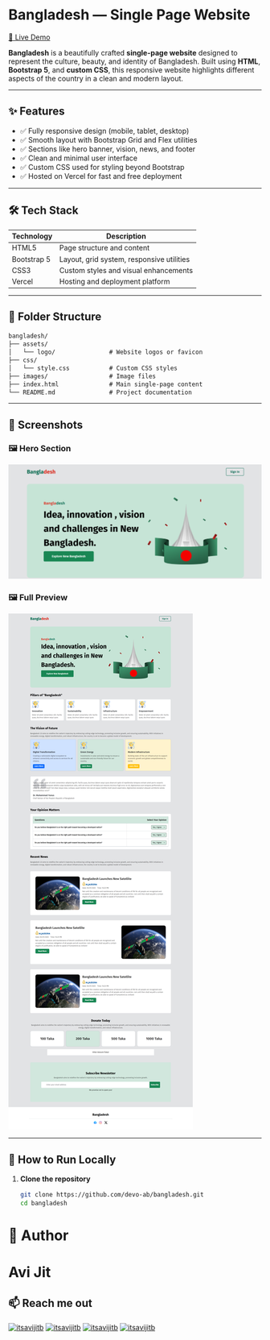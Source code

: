 # Bangladesh — Single Page Website

[🔗 Live Demo](https://bangladesh-eta.vercel.app/)

**Bangladesh** is a beautifully crafted **single-page website** designed to represent the culture, beauty, and identity of Bangladesh. Built using **HTML**, **Bootstrap 5**, and **custom CSS**, this responsive website highlights different aspects of the country in a clean and modern layout.

---

## ✨ Features

- ✅ Fully responsive design (mobile, tablet, desktop)
- ✅ Smooth layout with Bootstrap Grid and Flex utilities
- ✅ Sections like hero banner, vision, news, and footer
- ✅ Clean and minimal user interface
- ✅ Custom CSS used for styling beyond Bootstrap
- ✅ Hosted on Vercel for fast and free deployment

---

## 🛠️ Tech Stack

| Technology  | Description                               |
| ----------- | ----------------------------------------- |
| HTML5       | Page structure and content                |
| Bootstrap 5 | Layout, grid system, responsive utilities |
| CSS3        | Custom styles and visual enhancements     |
| Vercel      | Hosting and deployment platform           |

---

## 📁 Folder Structure

```
bangladesh/
├── assets/
│   └── logo/               # Website logos or favicon
├── css/
│   └── style.css           # Custom CSS styles
├── images/                 # Image files
├── index.html              # Main single‑page content
└── README.md               # Project documentation
```

---

## 📸 Screenshots

### 🖼️ Hero Section
![Hero](images/Banner.png)

### 🖼️ Full Preview
![Preview](images/preview.png)

---

## 🚀 How to Run Locally

1. **Clone the repository**
   ```bash
   git clone https://github.com/devo-ab/bangladesh.git
   cd bangladesh
   ```

# 👤 Author

# Avi Jit

## :mailbox: Reach me out

<p align="left">
<a href="https://linkedin.com/in/itsavijitb" target="blank"><img align="center" src="https://raw.githubusercontent.com/rahuldkjain/github-profile-readme-generator/master/src/images/icons/Social/linked-in-alt.svg" alt="itsavijitb" height="30" width="40" /></a>
<a href="https://twitter.com/itsavijitb" target="blank"><img align="center" src="https://raw.githubusercontent.com/rahuldkjain/github-profile-readme-generator/master/src/images/icons/Social/twitter.svg" alt="itsavijitb" height="30" width="40" /></a>
<a href="https://facebook.com/itsavijitb" target="blank"><img align="center" src="https://raw.githubusercontent.com/rahuldkjain/github-profile-readme-generator/master/src/images/icons/Social/facebook.svg" alt="itsavijitb" height="30" width="40" /></a>
<a href="https://instagram.com/itsavijitb" target="blank"><img align="center" src="https://raw.githubusercontent.com/rahuldkjain/github-profile-readme-generator/master/src/images/icons/Social/instagram.svg" alt="itsavijitb" height="30" width="40" /></a>
</p>

